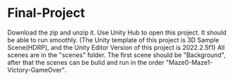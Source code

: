 # Final-Project
Download the zip and unzip it. Use Unity Hub to open this project. It should be able to run smoothly.
(The Unity template of this project is 3D Sample Scene(HDRP), and the Unity Editor Version of this project is 2022.2.5f1)
All scenes are in the "scenes" folder. The first scene should be "Background", after that the scenes can be bulid and run in the order "Maze0-Maze1-Victory-GameOver".
